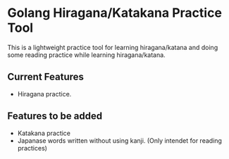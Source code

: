 # Golang Hiragana/Katakana Practice Tool

This is a lightweight practice tool for learning hiragana/katana 
and doing some reading practice while learning hiragana/katana.

## Current Features

- Hiragana practice.

## Features to be added

- Katakana practice
- Japanase words written without using kanji. (Only intendet for reading practices)